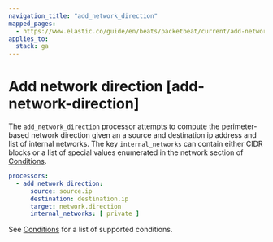 ```yaml
---
navigation_title: "add_network_direction"
mapped_pages:
  - https://www.elastic.co/guide/en/beats/packetbeat/current/add-network-direction.html
applies_to:
  stack: ga
---
```


# Add network direction [add-network-direction]


The `add_network_direction` processor attempts to compute the perimeter-based network direction given an a source and destination ip address and list of internal networks. The key `internal_networks` can contain either CIDR blocks or a list of special values enumerated in the network section of [Conditions](/reference/packetbeat/defining-processors.md#conditions).

```yaml
processors:
  - add_network_direction:
      source: source.ip
      destination: destination.ip
      target: network.direction
      internal_networks: [ private ]
```

See [Conditions](/reference/packetbeat/defining-processors.md#conditions) for a list of supported conditions.

